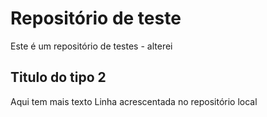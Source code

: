 # Repositório de teste
Este é um repositório de testes - alterei
## Titulo do tipo 2
Aqui tem mais texto
Linha acrescentada no repositório local
